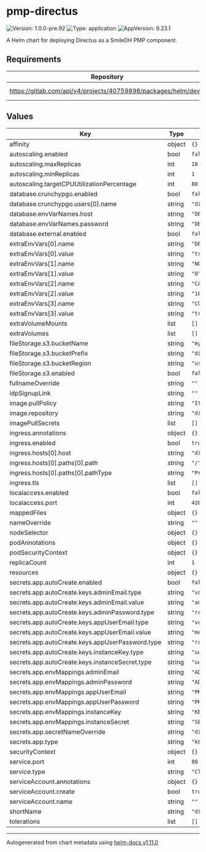 # pmp-directus

![Version: 1.0.0-pre.92](https://img.shields.io/badge/Version-1.0.0--pre.92-informational?style=flat-square) ![Type: application](https://img.shields.io/badge/Type-application-informational?style=flat-square) ![AppVersion: 9.23.1](https://img.shields.io/badge/AppVersion-9.23.1-informational?style=flat-square)

A Helm chart for deploying Directus as a SmileDH PMP component.

## Requirements

| Repository | Name | Version |
|------------|------|---------|
| https://gitlab.com/api/v4/projects/40759898/packages/helm/devel | sdh-common | ~1.0.0-pre.69 |

## Values

| Key | Type | Default | Description |
|-----|------|---------|-------------|
| affinity | object | `{}` |  |
| autoscaling.enabled | bool | `false` |  |
| autoscaling.maxReplicas | int | `10` |  |
| autoscaling.minReplicas | int | `1` |  |
| autoscaling.targetCPUUtilizationPercentage | int | `80` |  |
| database.crunchypgo.enabled | bool | `false` |  |
| database.crunchypgo.users[0].name | string | `"directus"` |  |
| database.envVarNames.host | string | `"DB_HOST"` |  |
| database.envVarNames.password | string | `"DB_PASSWORD"` |  |
| database.external.enabled | bool | `false` |  |
| extraEnvVars[0].name | string | `"DB_SSL"` |  |
| extraEnvVars[0].value | string | `"true"` |  |
| extraEnvVars[1].name | string | `"NODE_TLS_REJECT_UNAUTHORIZED"` |  |
| extraEnvVars[1].value | string | `"0"` |  |
| extraEnvVars[2].name | string | `"CACHE_SYSTEM_TTL"` |  |
| extraEnvVars[2].value | string | `"10000"` |  |
| extraEnvVars[3].name | string | `"CORS_ENABLED"` |  |
| extraEnvVars[3].value | string | `"true"` |  |
| extraVolumeMounts | list | `[]` |  |
| extraVolumes | list | `[]` |  |
| fileStorage.s3.bucketName | string | `"my-directus-bucket"` |  |
| fileStorage.s3.bucketPrefix | string | `"directus-files"` |  |
| fileStorage.s3.bucketRegion | string | `"us-east-1"` |  |
| fileStorage.s3.enabled | bool | `false` |  |
| fullnameOverride | string | `""` |  |
| idpSignupLink | string | `""` |  |
| image.pullPolicy | string | `"IfNotPresent"` |  |
| image.repository | string | `"directus/directus"` |  |
| imagePullSecrets | list | `[]` |  |
| ingress.annotations | object | `{}` |  |
| ingress.enabled | bool | `true` |  |
| ingress.hosts[0].host | string | `"directus-example.local"` |  |
| ingress.hosts[0].paths[0].path | string | `"/"` |  |
| ingress.hosts[0].paths[0].pathType | string | `"Prefix"` |  |
| ingress.tls | list | `[]` |  |
| localaccess.enabled | bool | `false` |  |
| localaccess.port | int | `4200` |  |
| mappedFiles | object | `{}` |  |
| nameOverride | string | `""` |  |
| nodeSelector | object | `{}` |  |
| podAnnotations | object | `{}` |  |
| podSecurityContext | object | `{}` |  |
| replicaCount | int | `1` |  |
| resources | object | `{}` |  |
| secrets.app.autoCreate.enabled | bool | `false` |  |
| secrets.app.autoCreate.keys.adminEmail.type | string | `"value"` |  |
| secrets.app.autoCreate.keys.adminEmail.value | string | `"admin@smilecdr.com"` |  |
| secrets.app.autoCreate.keys.adminPassword.type | string | `"rand32"` |  |
| secrets.app.autoCreate.keys.appUserEmail.type | string | `"value"` |  |
| secrets.app.autoCreate.keys.appUserEmail.value | string | `"memberportaldirectusaccount@smilecdr.com"` |  |
| secrets.app.autoCreate.keys.appUserPassword.type | string | `"rand32"` |  |
| secrets.app.autoCreate.keys.instanceKey.type | string | `"uuidv4"` |  |
| secrets.app.autoCreate.keys.instanceSecret.type | string | `"uuidv4"` |  |
| secrets.app.envMappings.adminEmail | string | `"ADMIN_EMAIL"` |  |
| secrets.app.envMappings.adminPassword | string | `"ADMIN_PASSWORD"` |  |
| secrets.app.envMappings.appUserEmail | string | `"PMP_APP_USER_EMAIL"` |  |
| secrets.app.envMappings.appUserPassword | string | `"PMP_APP_USER_PASSWORD"` |  |
| secrets.app.envMappings.instanceKey | string | `"KEY"` |  |
| secrets.app.envMappings.instanceSecret | string | `"SECRET"` |  |
| secrets.app.secretNameOverride | string | `"directus-app-secret"` |  |
| secrets.app.type | string | `"k8sSecret"` |  |
| securityContext | object | `{}` |  |
| service.port | int | `80` |  |
| service.type | string | `"ClusterIP"` |  |
| serviceAccount.annotations | object | `{}` |  |
| serviceAccount.create | bool | `true` |  |
| serviceAccount.name | string | `""` |  |
| shortName | string | `"directus"` |  |
| tolerations | list | `[]` |  |

----------------------------------------------
Autogenerated from chart metadata using [helm-docs v1.11.0](https://github.com/norwoodj/helm-docs/releases/v1.11.0)
